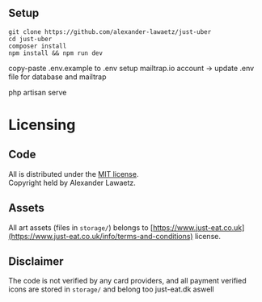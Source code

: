 ## Setup
```
git clone https://github.com/alexander-lawaetz/just-uber
cd just-uber
composer install
npm install && npm run dev
```

copy-paste .env.example to .env
setup mailtrap.io account -> update .env file for database and mailtrap


php artisan serve

# Licensing

## Code

All is distributed under the [MIT license](LICENSE.md).  
Copyright held by Alexander Lawaetz.

## Assets

All art assets (files in ``storage/``) belongs to [https://www.just-eat.co.uk](https://www.just-eat.co.uk/info/terms-and-conditions) license.

## Disclaimer

The code is not verified by any card providers, and all payment verified icons are stored in ``storage/`` and belong too just-eat.dk aswell
